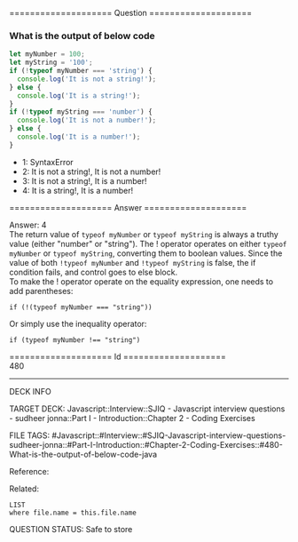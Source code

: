 ==================== Question ====================  

### What is the output of below code

```javascript
let myNumber = 100;
let myString = '100';
if (!typeof myNumber === 'string') {
  console.log('It is not a string!');
} else {
  console.log('It is a string!');
}
if (!typeof myString === 'number') {
  console.log('It is not a number!');
} else {
  console.log('It is a number!');
}
```

- 1: SyntaxError
- 2: It is not a string!, It is not a number!
- 3: It is not a string!, It is a number!
- 4: It is a string!, It is a number!  

==================== Answer ====================  

Answer: 4  
The return value of `typeof myNumber` or `typeof myString` is always a truthy
value (either "number" or "string"). The ! operator operates on either
`typeof myNumber` or `typeof myString`, converting them to boolean values. Since
the value of both `!typeof myNumber` and `!typeof myString` is false, the if
condition fails, and control goes to else block.  
To make the ! operator operate on the equality expression, one needs to add
parentheses:

```
if (!(typeof myNumber === "string"))
```

Or simply use the inequality operator:

```
if (typeof myNumber !== "string")
```

==================== Id ====================  
480
<!--ID: 1707879798508-->

---

DECK INFO

TARGET DECK: Javascript::Interview::SJIQ - Javascript interview questions - sudheer jonna::Part I - Introduction::Chapter 2 - Coding Exercises

FILE TAGS: #Javascript::#Interview::#SJIQ-Javascript-interview-questions-sudheer-jonna::#Part-I-Introduction::#Chapter-2-Coding-Exercises::#480-What-is-the-output-of-below-code-java

Reference:

Related:

```dataview
LIST
where file.name = this.file.name
```
QUESTION STATUS: Safe to store
